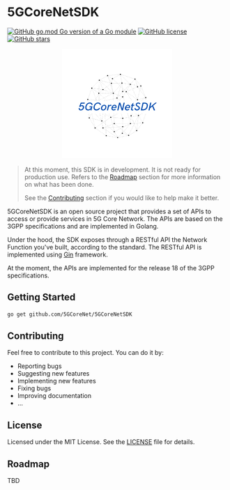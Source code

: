 # 5GCoreNetSDK

[![GitHub go.mod Go version of a Go module](https://img.shields.io/github/go-mod/go-version/5GCoreNet/5GCoreNetSDK.svg)](https://github.com/5GCoreNet/5GCoreNetSDK)
[![GitHub license](https://badgen.net/github/license/5GCoreNet/5GCoreNetSDK)](https://github.com/5GCoreNet/5GCoreNetSDK/blob/main/LICENSE)
[![GitHub stars](https://img.shields.io/github/stars/5GCoreNet/5GCoreNetSDK.svg?style=social&label=Star&maxAge=2592000)](https://github.com/5GCoreNet/5GCoreNetSDK)

<p align="center" width="100%">
    <img width="50%" src="https://raw.githubusercontent.com/5GCoreNet/5GCoreNetSDK-doc/main/5gcorenetsdk-logo.png"> 
</p>

> At this moment, this SDK is in development. It is not ready for production use.
> Refers to the [Roadmap](#roadmap) section for more information on what has been done.
> 
> See the [Contributing](#contributing) section if you would like to help
> make it better.

5GCoreNetSDK is an open source project that provides a set of APIs to access or provide services in 5G Core Network. The APIs are based on the 3GPP specifications and are implemented in Golang.

Under the hood, the SDK exposes through a RESTful API the Network Function you've built, according to the standard. The RESTful API is implemented using [Gin](https://github.com/gin-gonic/gin) framework.

At the moment, the APIs are implemented for the release 18 of the 3GPP specifications.

## Getting Started

```bash
go get github.com/5GCoreNet/5GCoreNetSDK
```


## Contributing
Feel free to contribute to this project. You can do it by:
- Reporting bugs
- Suggesting new features
- Implementing new features
- Fixing bugs
- Improving documentation
- ...

## License
Licensed under the MIT License. See the [LICENSE](LICENSE) file for details.

## Roadmap

TBD
